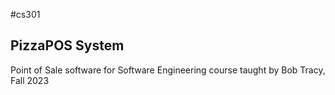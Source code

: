 #cs301
## PizzaPOS System
Point of Sale software for Software Engineering course taught by Bob Tracy, Fall 2023
